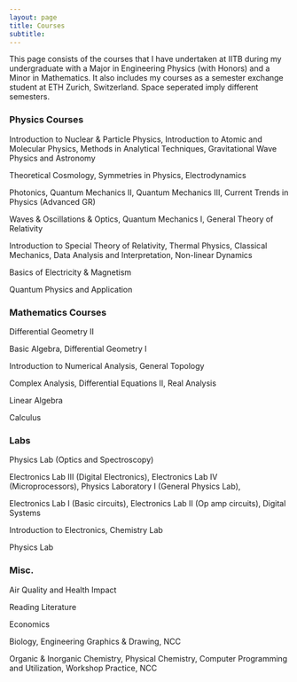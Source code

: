 ```yaml
---
layout: page
title: Courses
subtitle: 
---
```


This page consists of the courses that I have undertaken at IITB during my undergraduate with a Major in Engineering Physics (with Honors) and a Minor in Mathematics. 
It also includes my courses as a semester exchange student at ETH Zurich, Switzerland. Space seperated imply different semesters.

### Physics Courses

Introduction to Nuclear & Particle Physics, Introduction to Atomic and Molecular Physics, Methods in Analytical Techniques, Gravitational Wave Physics and Astronomy

Theoretical Cosmology, Symmetries in Physics, Electrodynamics

Photonics, Quantum Mechanics II, Quantum Mechanics III, Current Trends in Physics (Advanced GR)

Waves & Oscillations & Optics, Quantum Mechanics I, General Theory of Relativity	

Introduction to Special Theory of Relativity, Thermal Physics, Classical Mechanics, Data Analysis and Interpretation, Non-linear Dynamics

Basics of Electricity & Magnetism

Quantum Physics and Application

### Mathematics Courses

Differential Geometry II

Basic Algebra, Differential Geometry I

Introduction to Numerical Analysis, General Topology

Complex Analysis, Differential Equations II, Real Analysis

Linear Algebra

Calculus

### Labs

Physics Lab (Optics and Spectroscopy)

Electronics Lab III (Digital Electronics), Electronics Lab IV (Microprocessors), Physics Laboratory I (General Physics Lab),

Electronics Lab I (Basic circuits), Electronics Lab II (Op amp circuits), Digital Systems

Introduction to Electronics, Chemistry Lab	

Physics Lab

### Misc. 

Air Quality and Health Impact

Reading Literature

Economics

Biology, Engineering Graphics & Drawing, NCC

Organic & Inorganic Chemistry, Physical Chemistry, Computer Programming and Utilization, Workshop Practice, NCC
